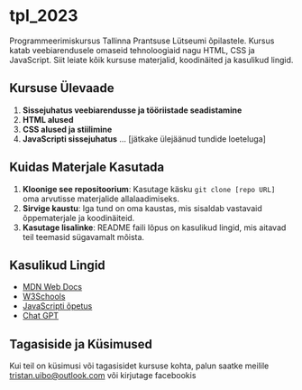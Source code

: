 # tpl_2023
Programmeerimiskursus Tallinna Prantsuse Lütseumi õpilastele. Kursus katab veebiarendusele omaseid tehnoloogiaid nagu HTML, CSS ja JavaScript. Siit leiate kõik kursuse materjalid, koodinäited ja kasulikud lingid.

## Kursuse Ülevaade

1. **Sissejuhatus veebiarendusse ja tööriistade seadistamine**
2. **HTML alused**
3. **CSS alused ja stiilimine**
4. **JavaScripti sissejuhatus**
... [jätkake ülejäänud tundide loeteluga]

## Kuidas Materjale Kasutada

1. **Kloonige see repositoorium**: Kasutage käsku `git clone [repo URL]` oma arvutisse materjalide allalaadimiseks.
2. **Sirvige kaustu**: Iga tund on oma kaustas, mis sisaldab vastavaid õppematerjale ja koodinäiteid.
3. **Kasutage lisalinke**: README faili lõpus on kasulikud lingid, mis aitavad teil teemasid sügavamalt mõista.

## Kasulikud Lingid

- [MDN Web Docs](https://developer.mozilla.org/et/)
- [W3Schools](https://www.w3schools.com/)
- [JavaScripti õpetus](https://javascript.info/)
- [Chat GPT](https://chat.openai.com)
## Tagasiside ja Küsimused

Kui teil on küsimusi või tagasisidet kursuse kohta, palun saatke meilile tristan.uibo@outlook.com või kirjutage facebookis
